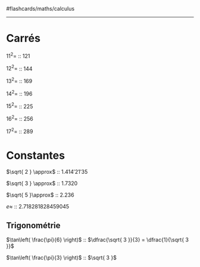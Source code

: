 #flashcards/maths/calculus

----

# Carrés

$11^2=$ :: $121$
<!--SR:!2023-11-24,365,310-->
$12^2=$ :: $144$
<!--SR:!2026-06-17,1090,290-->
$13^2=$ :: $169$
<!--SR:!2024-06-15,358,210-->
$14^2=$ :: 196
<!--SR:!2024-03-11,262,170-->
$15^2=$ :: 225
<!--SR:!2025-08-05,774,250-->
$16^2=$ :: $256$
<!--SR:!2024-04-08,290,250-->
$17^2=$ :: $289$
<!--SR:!2024-07-05,378,150-->

# Constantes

$\sqrt{ 2 } \approx$ :: $1.414'21'35$
<!--SR:!2026-08-15,1149,310-->
$\sqrt{ 3 } \approx$ :: $1.7320$
<!--SR:!2025-01-02,559,270-->
$\sqrt{ 5 }\approx$ :: $2.236$
<!--SR:!2023-07-11,18,170-->

$e \approx$ :: $2.718281828459045$
<!--SR:!2023-07-23,248,270-->

## Trigonométrie

$\tan\left( \frac{\pi}{6} \right)$ :: $\dfrac{\sqrt{ 3 }}{3} = \dfrac{1}{\sqrt{ 3 }}$
<!--SR:!2023-07-02,9,221-->

$\tan\left( \frac{\pi}{3} \right)$ :: $\sqrt{ 3 }$
<!--SR:!2024-03-23,274,241-->



